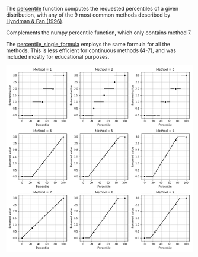 The [percentile](percentily.py) function computes the requested percentiles of a given distribution, with any of the 9 most common methods described by [Hyndman & Fan (1996)](https://www.researchgate.net/profile/Rob_Hyndman/publication/222105754_Sample_Quantiles_in_Statistical_Packages/links/02e7e530c316d129d7000000.pdf). 

Complements the numpy.percentile function, which only contains method 7.

The [percentile_single_formula](percentile_single_formula.py) employs the same formula for all the methods. This is less efficient for continuous methods (4-7), and was included mostly for educational purposes. 

![example](percentile_example.png)
